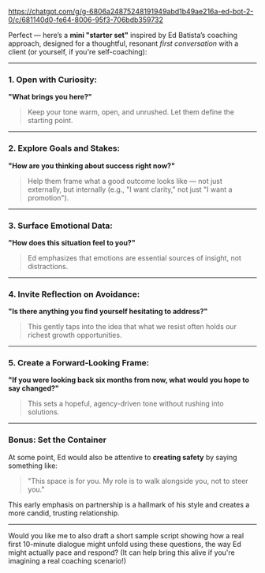 https://chatgpt.com/g/g-6806a24875248191949abd1b49ae216a-ed-bot-2-0/c/681140d0-fe64-8006-95f3-706bdb359732


Perfect — here’s a **mini "starter set"** inspired by Ed Batista’s coaching approach, designed for a thoughtful, resonant _first conversation_ with a client (or yourself, if you're self-coaching):

---

### 1. Open with Curiosity:

**"What brings you here?"**

> Keep your tone warm, open, and unrushed. Let them define the starting point.

---

### 2. Explore Goals and Stakes:

**"How are you thinking about success right now?"**

> Help them frame what a good outcome looks like — not just externally, but internally (e.g., "I want clarity," not just "I want a promotion").

---

### 3. Surface Emotional Data:

**"How does this situation feel to you?"**

> Ed emphasizes that emotions are essential sources of insight, not distractions​.

---

### 4. Invite Reflection on Avoidance:

**"Is there anything you find yourself hesitating to address?"**

> This gently taps into the idea that what we resist often holds our richest growth opportunities.

---

### 5. Create a Forward-Looking Frame:

**"If you were looking back six months from now, what would you hope to say changed?"**

> This sets a hopeful, agency-driven tone without rushing into solutions.

---

### Bonus: Set the Container

At some point, Ed would also be attentive to **creating safety** by saying something like:

> "This space is for you. My role is to walk alongside you, not to steer you."

This early emphasis on partnership is a hallmark of his style and creates a more candid, trusting relationship.

---

Would you like me to also draft a short sample script showing how a real first 10-minute dialogue might unfold using these questions, the way Ed might actually pace and respond? (It can help bring this alive if you're imagining a real coaching scenario!)
